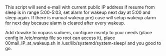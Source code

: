 
This script will send e-mail with current public IP address if resume from sleep is in range 5:00-5:03, set alarm for wakeup next day at 5:00 and sleep again.
If there is manual wakeup pre) case will setup wakeup alarm for next day because alarm is cleared after every wakeup.

Add rtcwake to nopass sudoers, configure msmtp to your needs (place config in /etc/msmtp file so root can access it), place 00mail_IP_at_wakeup.sh in /usr/lib/systemd/system-sleep/ and you good to go.


